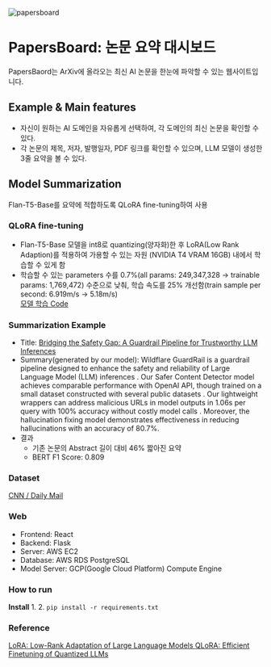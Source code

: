 ![papersboard](https://github.com/user-attachments/assets/6e7aea6e-4194-4266-b73b-1cdcc2dec3b3)
# PapersBoard: 논문 요약 대시보드
PapersBaord는 ArXiv에 올라오는 최신 AI 논문을 한눈에 파악할 수 있는 웹사이트입니다.

## Example & Main features
- 자신이 원하는 AI 도메인을 자유롭게 선택하여, 각 도메인의 최신 논문을 확인할 수 있다.
- 각 논문의 제목, 저자, 발행일자, PDF 링크를 확인할 수 있으며, LLM 모델이 생성한 3줄 요약을 볼 수 있다.

## Model Summarization
Flan-T5-Base를 요약에 적합하도록 QLoRA fine-tuning하여 사용
### QLoRA fine-tuning
- Flan-T5-Base 모델을 int8로 quantizing(양자화)한 후 LoRA(Low Rank Adaption)를 적용하여 가용할 수 있는 자원 (NVIDIA T4 VRAM 16GB) 내에서 학습할 수 있게 함
- 학습할 수 있는 parameters 수를 0.7%(all params: 249,347,328 $\rightarrow$ trainable params: 1,769,472) 수준으로 낮춰, 학습 속도를 25% 개선함(train sample per second: 6.919m/s $\rightarrow$ 5.18m/s)  
[모델 학습 Code](https://www.kaggle.com/code/outoftime/t5-base-with-qlora/notebook)

### Summarization Example
- Title: [Bridging the Safety Gap: A Guardrail Pipeline for Trustworthy LLM Inferences](https://www.arxiv.org/abs/2502.08142)
- Summary(generated by our model): Wildflare GuardRail is a guardrail pipeline designed to enhance the safety and reliability of Large Language Model (LLM) inferences . Our Safer Content Detector model achieves comparable performance with OpenAI API, though trained on a small dataset constructed with several public datasets . Our lightweight wrappers can address malicious URLs in model outputs in 1.06s per query with 100% accuracy without costly model calls . Moreover, the hallucination fixing model demonstrates effectiveness in reducing hallucinations with an accuracy of 80.7%.
- 결과
    - 기존 논문의 Abstract 길이 대비 46% 짧아진 요약
    - BERT F1 Score: 0.809
### Dataset
[CNN / Daily Mail]([abisee/cnn_dailymail](https://huggingface.co/datasets/abisee/cnn_dailymail))
### Web
- Frontend: React
- Backend: Flask
- Server: AWS EC2
- Database: AWS RDS PostgreSQL
- Model Server: GCP(Google Cloud Platform) Compute Engine

### How to run
**Install**
1.
2. `pip install -r requirements.txt`


### Reference
[LoRA: Low-Rank Adaptation of Large Language Models
](https://arxiv.org/abs/2106.09685)
[QLoRA: Efficient Finetuning of Quantized LLMs
](https://arxiv.org/abs/2305.14314)
